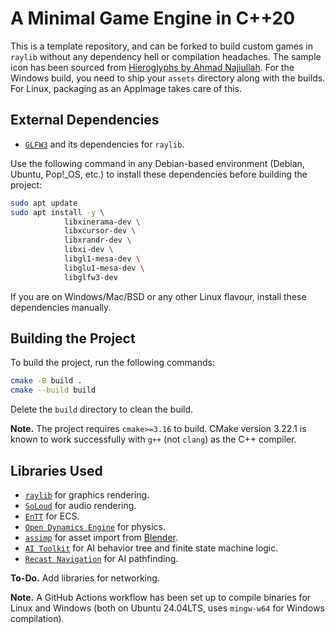 # A Minimal Game Engine in C++20

This is a template repository, and can be forked to build custom games in ``raylib`` without any dependency hell or compilation headaches. The sample icon has been sourced from [Hieroglyphs by Ahmad Najiullah](https://icon-icons.com/pack/Hieroglyphs/2396). For the Windows build, you need to ship your ``assets`` directory along with the builds. For Linux, packaging as an AppImage takes care of this.

## External Dependencies

* [``GLFW3``](https://www.glfw.org/) and its dependencies for ``raylib``.

Use the following command in any Debian-based environment (Debian, Ubuntu, Pop!_OS, etc.) to install these dependencies before building the project:

```bash
sudo apt update
sudo apt install -y \
            libxinerama-dev \
            libxcursor-dev \
            libxrandr-dev \
            libxi-dev \
            libgl1-mesa-dev \
            libglu1-mesa-dev \
            libglfw3-dev
```

If you are on Windows/Mac/BSD or any other Linux flavour, install these dependencies manually.

## Building the Project

To build the project, run the following commands:

```bash
cmake -B build .
cmake --build build 
```
Delete the ``build`` directory to clean the build.

**Note.** The project requires ``cmake>=3.16`` to build. CMake version 3.22.1 is known to work successfully with ``g++`` (not ``clang``) as the C++ compiler.

## Libraries Used

* [``raylib``](https://www.raylib.com/) for graphics rendering.
* [``SoLoud``](https://github.com/jarikomppa/soloud) for audio rendering.
* [``EnTT``](https://github.com/skypjack/entt) for ECS.
* [``Open Dynamics Engine``](https://www.ode.org/) for physics.
* [``assimp``](https://www.assimp.org/) for asset import from [Blender](https://www.blender.org/).
* [``AI Toolkit``](https://github.com/linkdd/aitoolkit/tree/main) for AI behavior tree and finite state machine logic.
* [``Recast Navigation``](https://recastnav.com/) for AI pathfinding.

**To-Do.** Add libraries for networking.

**Note.** A GitHub Actions workflow has been set up to compile binaries for Linux and Windows (both on Ubuntu 24.04LTS, uses ``mingw-w64`` for Windows compilation).
